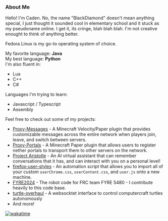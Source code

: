 ### About Me
Hello! I'm Caden. No, the name "BlackDiamond" doesn't mean anything special, I just thought it sounded cool in elementary school and it stuck as my pseudoname online. I get it, its cringe, blah blah blah. I'm not creative enought to think of anything better.

Fedora Linux is my go-to operating system of choice.

My favorite language: **Java**<br/>
My best language: **Python**<br/>
I'm also fluent in:
* Lua
* C++
* C#

Languages I'm trying to learn:
* Javascript / Typescript
* Assembly

Feel free to check out some of my projects:
* [Proxy-Messages](https://github.com/OGBlackDiamond/Proxy-Messages) - A Minecraft Velocity/Paper plugin that provides customizable messages across the entire network when players join, leave, and switch between servers.
* [Proxy-Portals](https://github.com/OGBlackDiamond/Proxy-Portals) - A Minecraft Paper plugin that allows users to register nether portals to transport them to other servers on the network.
* [Project Aristotle](https://github.com/OGBlackDiamond/Project-Aristotle) - An AI virtual assistant that can remember conversations that it has, and can interact with you on a personal level!
* [firefox-user-styles](https://github.com/OGBlackDiamond/firefox-user-styles) - An automation script that allows you to import all of your custom `userChrome.css`, `userContent.css`, and `user.js` onto a new machine.
* [FYRE2024](https://github.com/FYREStation/FYRE2024) - The robot code for FRC team FYRE 5480 - I contribute heavily to this code base.
* [turtle-overhaul](https://github.com/OGBlackDiamond/turtle-overhaul) - A websocktet interface to control computercraft turtles autonomously
* And more!

[![wakatime](https://wakatime.com/badge/user/d74ff05a-d128-4043-b694-bc10b155db9a.svg)](https://wakatime.com/@d74ff05a-d128-4043-b694-bc10b155db9a)
